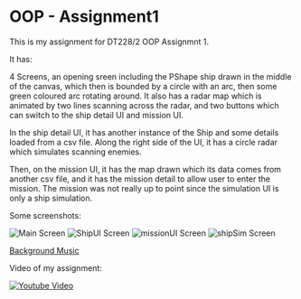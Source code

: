 # OOP - Assignment1

This is my assignment for DT228/2 OOP Assignmnt 1.

It has:

4 Screens, an opening sreen including the PShape ship drawn in the middle of the canvas, which then is bounded by a circle with an arc, then some green coloured arc rotating around. It also has a radar map which is animated by two lines scanning across the radar, and two buttons which can switch to the ship detail UI and mission UI.

In the ship detail UI, it has another instance of the Ship and some details loaded from a csv file. Along the right side of the UI, it has a circle radar which simulates scanning enemies.

Then, on the mission UI, it has the map drawn which its data comes from another csv file, and it has the mission detail to allow user to enter the mission. The mission was not really up to point since the simulation UI is only a ship simulation.

Some screenshots:

![Main Screen](https://github.com/cxzzz/Assignment1/tree/master/datamain.png "main screen")
![ShipUI Screen](https://github.com/cxzzz/Assignment1/tree/master/dataship.png "shipUI screen")
![missionUI Screen](https://github.com/cxzzz/Assignment1/tree/master/datamission.png "missionUI screen")
![shipSim Screen](https://github.com/cxzzz/Assignment1/tree/master/datasim.png "shipSim screen")

[Background Music](https://www.melodyloops.com/my-music/longoloops/wild-rave/)

Video of my assignment:

[![Youtube Video](http://img.youtube.com/vi/UQjeWWHoFa4/0.jpg)](http://www.youtube.com/watch?v=UQjeWWHoFa4)
